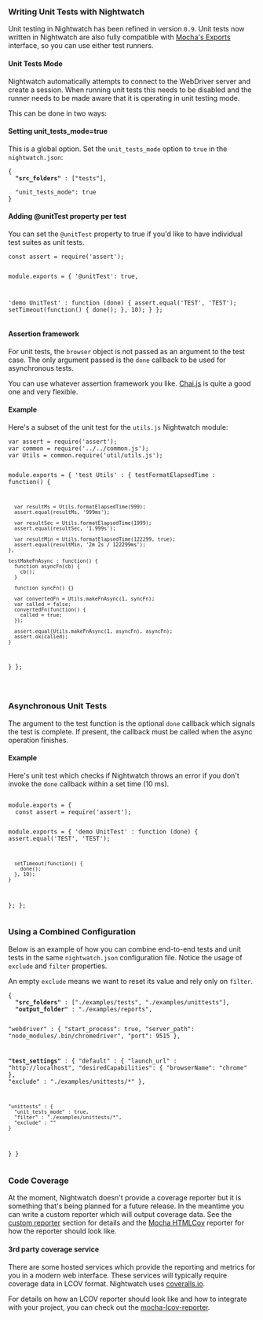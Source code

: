 ### Writing Unit Tests with Nightwatch
Unit testing in Nightwatch has been refined in version `0.9`. Unit tests now written in Nightwatch are also fully compatible with [Mocha's Exports](https://mochajs.org/#exports) interface, so you can use either test runners.

#### Unit Tests Mode
Nightwatch automatically attempts to connect to the WebDriver server and create a session. When running unit tests this needs to be disabled and the runner needs to be made aware that it is operating in unit testing mode.

This can be done in two ways:

#### Setting unit_tests_mode=true

This is a global option. Set the `unit_tests_mode` option to `true` in the `nightwatch.json`:

<pre><code class="language-javascript">{
  <strong>"src_folders"</strong> : ["tests"],
  
  "unit_tests_mode": true
}</code></pre>

#### Adding @unitTest property per test

You can set the `@unitTest` property to true if you'd like to have individual test suites as unit tests.

<div class="sample-test">
<pre data-language="javascript"><code class="language-javascript">const assert = require('assert');

module.exports = {
  '@unitTest': true,

  'demo UnitTest' : function (done) {
    assert.equal('TEST', 'TEST');
    setTimeout(function() {
      done();
    }, 10);
  }
};
</code></pre>
</div>

#### Assertion framework
For unit tests, the `browser` object is not passed as an argument to the test case. The only argument passed is the `done` callback to be used for asynchronous tests.

You can use whatever assertion framework you like. [Chai.js](https://chaijs.com/) is quite a good one and very flexible.

#### Example
Here's a subset of the unit test for the `utils.js` Nightwatch module:

<div class="sample-test">
<pre data-language="javascript"><code class="language-javascript">var assert = require('assert');
var common = require('../../common.js');
var Utils = common.require('util/utils.js');

module.exports = {
  'test Utils' : {
    testFormatElapsedTime : function() {

      var resultMs = Utils.formatElapsedTime(999);
      assert.equal(resultMs, '999ms');

      var resultSec = Utils.formatElapsedTime(1999);
      assert.equal(resultSec, '1.999s');

      var resultMin = Utils.formatElapsedTime(122299, true);
      assert.equal(resultMin, '2m 2s / 122299ms');
    },

    testMakeFnAsync : function() {
      function asyncFn(cb) {
        cb();
      }

      function syncFn() {}

      var convertedFn = Utils.makeFnAsync(1, syncFn);
      var called = false;
      convertedFn(function() {
        called = true;
      });

      assert.equal(Utils.makeFnAsync(1, asyncFn), asyncFn);
      assert.ok(called);
    }
  }
};

</code></pre>
</div>

### Asynchronous Unit Tests

The argument to the test function is the optional `done` callback which signals the test is complete.
If present, the callback must be called when the async operation finishes.

#### Example
Here's unit test which checks if Nightwatch throws an error if you don't invoke the `done` callback within a set time (10 ms).

<div class="sample-test">
<pre data-language="javascript"><code class="language-javascript">
module.exports = {
  const assert = require('assert');
  
  module.exports = {
    'demo UnitTest' : function (done) {
      assert.equal('TEST', 'TEST');
    
      setTimeout(function() {  
        done();
      }, 10);
    }
  };
};
</code></pre>
</div>

### Using a Combined Configuration

Below is an example of how you can combine end-to-end tests and unit tests in the same `nightwatch.json` configuration file.
Notice the usage of `exclude` and `filter` properties.

An empty `exclude` means we want to reset its value and rely only on `filter`.
<div class="sample-test">
<pre><code class="language-javascript">{
  <strong>"src_folders"</strong> : ["./examples/tests", "./examples/unittests"],
  <strong>"output_folder"</strong> : "./examples/reports",

  
  "webdriver" : {
    "start_process": true,
    "server_path": "node_modules/.bin/chromedriver",
    "port": 9515
  },

  <strong>"test_settings"</strong> : {
    "default" : {
      "launch_url" : "http://localhost",
      "desiredCapabilities": {
        "browserName": "chrome"
      },
      "exclude" : "./examples/unittests/*"
    },

    "unittests" : {
      "unit_tests_mode" : true,
      "filter" : "./examples/unittests/*",
      "exclude" : ""
    }
  }
}</code></pre></div>

### Code Coverage
At the moment, Nightwatch doesn't provide a coverage reporter but it is something that's being planned for a future release.
In the meantime you can write a custom reporter which will output coverage data. See the [custom reporter](https://nightwatchjs.org/guide#custom-reporter) section for details and the [Mocha HTMLCov](https://mochajs.org/#htmlcov) reporter for how the reporter should look like.

#### 3rd party coverage service
There are some hosted services which provide the reporting and metrics for you in a modern web interface. These services will typically require coverage data in LCOV format. Nightwatch uses [coveralls.io](https://coveralls.io/github/nightwatchjs/nightwatch?branch=main).

For details on how an LCOV reporter should look like and how to integrate with your project, you can check out the [mocha-lcov-reporter](https://www.npmjs.com/package/mocha-lcov-reporter).
